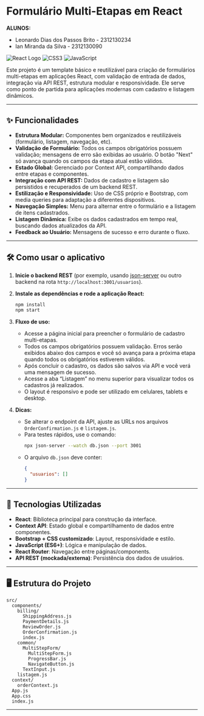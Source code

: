 # Formulário Multi-Etapas em React

**ALUNOS:**  
- Leonardo Dias dos Passos Brito - 2312130234  
- Ian Miranda da Silva - 2312130090

![React Logo](https://img.shields.io/badge/React-61DAFB?style=for-the-badge&logo=react&logoColor=white)
![CSS3](https://img.shields.io/badge/CSS3-1572B6?style=for-the-badge&logo=css3&logoColor=white)
![JavaScript](https://img.shields.io/badge/JavaScript-F7DF1E?style=for-the-badge&logo=javascript&logoColor=black)

Este projeto é um template básico e reutilizável para criação de formulários multi-etapas em aplicações React, com validação de entrada de dados, integração via API REST, estrutura modular e responsividade. Ele serve como ponto de partida para aplicações modernas com cadastro e listagem dinâmicos.

---

## ✨ Funcionalidades

- **Estrutura Modular:** Componentes bem organizados e reutilizáveis (formulário, listagem, navegação, etc).
- **Validação de Formulário:** Todos os campos obrigatórios possuem validação; mensagens de erro são exibidas ao usuário. O botão "Next" só avança quando os campos da etapa atual estão válidos.
- **Estado Global:** Gerenciado por Context API, compartilhando dados entre etapas e componentes.
- **Integração com API REST:** Dados de cadastro e listagem são persistidos e recuperados de um backend REST.
- **Estilização e Responsividade:** Uso de CSS próprio e Bootstrap, com media queries para adaptação a diferentes dispositivos.
- **Navegação Simples:** Menu para alternar entre o formulário e a listagem de itens cadastrados.
- **Listagem Dinâmica:** Exibe os dados cadastrados em tempo real, buscando dados atualizados da API.
- **Feedback ao Usuário:** Mensagens de sucesso e erro durante o fluxo.

---

## 🛠️ Como usar o aplicativo

1. **Inicie o backend REST** (por exemplo, usando [json-server](https://github.com/typicode/json-server) ou outro backend na rota `http://localhost:3001/usuarios`).

2. **Instale as dependências e rode a aplicação React:**
   ```bash
   npm install
   npm start
   ```

3. **Fluxo de uso:**
   - Acesse a página inicial para preencher o formulário de cadastro multi-etapas.
   - Todos os campos obrigatórios possuem validação. Erros serão exibidos abaixo dos campos e você só avança para a próxima etapa quando todos os obrigatórios estiverem válidos.
   - Após concluir o cadastro, os dados são salvos via API e você verá uma mensagem de sucesso.
   - Acesse a aba “Listagem” no menu superior para visualizar todos os cadastros já realizados.
   - O layout é responsivo e pode ser utilizado em celulares, tablets e desktop.

4. **Dicas:**
   - Se alterar o endpoint da API, ajuste as URLs nos arquivos `OrderConfirmation.js` e `listagem.js`.
   - Para testes rápidos, use o comando:
     ```bash
     npx json-server --watch db.json --port 3001
     ```
   - O arquivo `db.json` deve conter:
     ```json
     {
       "usuarios": []
     }
     ```

---

## 🚀 Tecnologias Utilizadas

- **React**: Biblioteca principal para construção da interface.
- **Context API**: Estado global e compartilhamento de dados entre componentes.
- **Bootstrap + CSS customizado**: Layout, responsividade e estilo.
- **JavaScript (ES6+)**: Lógica e manipulação de dados.
- **React Router**: Navegação entre páginas/components.
- **API REST (mockada/externa)**: Persistência dos dados de usuários.

---

## 🖥️ Estrutura do Projeto

```
src/
  components/
    billing/
      ShippingAddress.js
      PaymentDetails.js
      ReviewOrder.js
      OrderConfirmation.js
      index.js
    common/
      MultiStepForm/
        MultiStepForm.js
        ProgressBar.js
        NavigateButton.js
      TextInput.js
    listagem.js
  context/
    orderContext.js
  App.js
  App.css
  index.js
```

---
